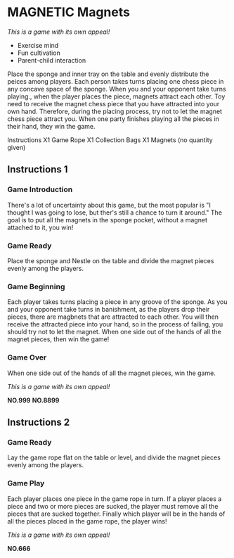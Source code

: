 # MAGNETIC Magnets

*This is a game with its own appeal!*

* Exercise mind
* Fun cultivation
* Parent-child interaction

Place the sponge and inner tray on the table and evenly distribute the peices among players.
Each person takes turns placing one chess piece in any concave space of the sponge. When you and your opponent take turns playing., when the player places the piece, magnets attract each other. Toy need to receive the magnet chess piece that you have attracted into your own hand. Therefore, during the placing process, try not to let the magnet chess piece attract you.
When one party finishes playing all the pieces in their hand, they win the game.

Instructions X1
Game Rope X1
Collection Bags X1
Magnets (no quantity given)

## Instructions 1

### Game Introduction

There's a lot of uncertainty about this game, but the most popular is "I thought I was going to lose, but ther's still a chance to turn it around."
The goal is to put all the magnets in the sponge pocket, without a magnet attached to it, you win!

### Game Ready

Place the sponge and Nestle on the table and divide the magnet pieces evenly among the players.

### Game Beginning

Each player takes turns placing a piece in any groove of the sponge.
As you and your opponent take turns in banishment, as the players drop their pieces, there are magbnets that are attracted to each other.
You will then receive the attracted piece into your hand, so in the process of failing, you should try not to let the magnet.
When one side out of the hands of all the magnet pieces, then win the game!

### Game Over

When one side out of the hands of all the magnet pieces, win the game.

*This is a game with its own appeal!*

**NO.999** **NO.8899**

## Instructions 2

### Game Ready

Lay the game rope flat on the table or level, and divide the magnet pieces evenly among the players.

### Game Play

Each player places one piece in the game rope in turn. If a player places a piece and two or more pieces are sucked, the player must remove all the pieces that are sucked together. Finally which player will be in the hands of all the pieces placed in the game rope, the player wins!

*This is a game with its own appeal!*

**NO.666**